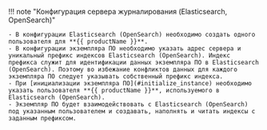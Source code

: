 !!! note "Конфигурация сервера журналирования (Elasticsearch, OpenSearch)"

    - В конфигурации Elasticsearch (OpenSearch) необходимо создать одного пользователя для **{{ productName }}**.
    - В конфигурации экземпляра ПО необходимо указать адрес сервера и уникальный префикс индексов Elasticsearch (OpenSearch). Индекс префикса служит для идентификации данных экземпляра ПО в Elasticsearch (OpenSearch). Поэтому во избежание конфликтов данных для каждого экземпляра ПО следует указывать собственный префикс индекса.
    - При [инициализации экземпляра ПО](#initialize_instance) необходимо указать пользователя **{{ productName }}**, используемого в Elasticsearch (OpenSearch).
    - Экземпляр ПО будет взаимодействовать с Elasticsearch (OpenSearch) под указанным пользователем и создавать, наполнять и читать индексы с заданным префиксом.